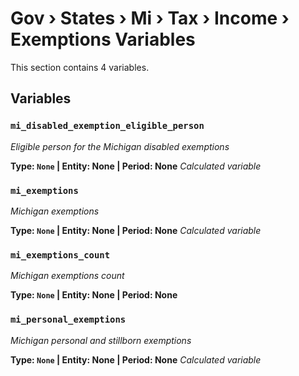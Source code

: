# Gov › States › Mi › Tax › Income › Exemptions Variables

This section contains 4 variables.

## Variables

### `mi_disabled_exemption_eligible_person`
*Eligible person for the Michigan disabled exemptions*

**Type: `None` | Entity: None | Period: None**
*Calculated variable*

### `mi_exemptions`
*Michigan exemptions*

**Type: `None` | Entity: None | Period: None**
*Calculated variable*

### `mi_exemptions_count`
*Michigan exemptions count*

**Type: `None` | Entity: None | Period: None**

### `mi_personal_exemptions`
*Michigan personal and stillborn exemptions*

**Type: `None` | Entity: None | Period: None**
*Calculated variable*
